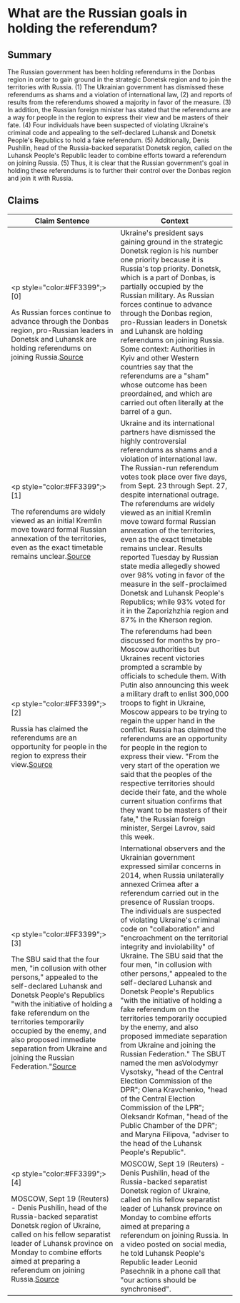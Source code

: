 # What are the Russian goals in holding the referendum?

## Summary
The Russian government has been holding referendums in the Donbas region in order to gain ground in the strategic Donetsk region and to join the territories with Russia. (1) The Ukrainian government has dismissed these referendums as shams and a violation of international law, (2) and reports of results from the referendums showed a majority in favor of the measure. (3) In addition, the Russian foreign minister has stated that the referendums are a way for people in the region to express their view and be masters of their fate. (4) Four individuals have been suspected of violating Ukraine's criminal code and appealing to the self-declared Luhansk and Donetsk People's Republics to hold a fake referendum. (5) Additionally, Denis Pushilin, head of the Russia-backed separatist Donetsk region, called on the Luhansk People's Republic leader to combine efforts toward a referendum on joining Russia. (5) Thus, it is clear that the Russian government's goal in holding these referendums is to further their control over the Donbas region and join it with Russia.

## Claims
| Claim Sentence | Context |
|---|---|
|<p style="color:#FF3399";>[0]</p>As Russian forces continue to advance through the Donbas region, pro-Russian leaders in Donetsk and Luhansk are holding referendums on joining Russia.<a href="https://www.cnn.com/europe/live-news/russia-ukraine-war-news-09-26-22/h_5dc9dc391f9bbe7aa8c4e0da6961b676" target="_blank">Source</a>| Ukraine's president says gaining ground in the strategic Donetsk region is his number one priority because it is Russia's top priority. Donetsk, which is a part of Donbas, is partially occupied by the Russian military. As Russian forces continue to advance through the Donbas region, pro-Russian leaders in Donetsk and Luhansk are holding referendums on joining Russia. Some context: Authorities in Kyiv and other Western countries say that the referendums are a "sham" whose outcome has been preordained, and which are carried out often literally at the barrel of a gun.|
|<p style="color:#FF3399";>[1]</p>The referendums are widely viewed as an initial Kremlin move toward formal Russian annexation of the territories, even as the exact timetable remains unclear.<a href="https://www.npr.org/2022/09/27/1125322026/russia-ukraine-referendums" target="_blank">Source</a>| Ukraine and its international partners have dismissed the highly controversial referendums as shams and a violation of international law. The Russian-run referendum votes took place over five days, from Sept. 23 through Sept. 27, despite international outrage. The referendums are widely viewed as an initial Kremlin move toward formal Russian annexation of the territories, even as the exact timetable remains unclear. Results reported Tuesday by Russian state media allegedly showed over 98% voting in favor of the measure in the self-proclaimed Donetsk and Luhansk People's Republics; while 93% voted for it in the Zaporizhzhia region and 87% in the Kherson region.|
|<p style="color:#FF3399";>[2]</p>Russia has claimed the referendums are an opportunity for people in the region to express their view.<a href="https://www.theguardian.com/world/2022/sep/23/occupied-parts-of-ukraine-prepare-to-vote-on-joining-russia" target="_blank">Source</a>| The referendums had been discussed for months by pro-Moscow authorities but Ukraines recent victories prompted a scramble by officials to schedule them. With Putin also announcing this week a military draft to enlist 300,000 troops to fight in Ukraine, Moscow appears to be trying to regain the upper hand in the conflict. Russia has claimed the referendums are an opportunity for people in the region to express their view. "From the very start of the operation we said that the peoples of the respective territories should decide their fate, and the whole current situation confirms that they want to be masters of their fate," the Russian foreign minister, Sergei Lavrov, said this week.|
|<p style="color:#FF3399";>[3]</p>The SBU said that the four men, "in collusion with other persons," appealed to the self-declared Luhansk and Donetsk People's Republics "with the initiative of holding a fake referendum on the territories temporarily occupied by the enemy, and also proposed immediate separation from Ukraine and joining the Russian Federation."<a href="https://www.cnn.com/europe/live-news/russia-ukraine-war-news-09-26-22/h_f2a7744883db20019a786ec323c375b3" target="_blank">Source</a>| International observers and the Ukrainian government expressed similar concerns in 2014, when Russia unilaterally annexed Crimea after a referendum carried out in the presence of Russian troops. The individuals are suspected of violating Ukraine's criminal code on "collaboration" and "encroachment on the territorial integrity and inviolability" of Ukraine. The SBU said that the four men, "in collusion with other persons," appealed to the self-declared Luhansk and Donetsk People's Republics "with the initiative of holding a fake referendum on the territories temporarily occupied by the enemy, and also proposed immediate separation from Ukraine and joining the Russian Federation." The SBUT named the men asVolodymyr Vysotsky, "head of the Central Election Commission of the DPR"; Olena Kravchenko, "head of the Central Election Commission of the LPR"; Oleksandr Kofman, "head of the Public Chamber of the DPR"; and Maryna Filipova, "adviser to the head of the Luhansk People's Republic".|
|<p style="color:#FF3399";>[4]</p>MOSCOW, Sept 19 (Reuters) - Denis Pushilin, head of the Russia-backed separatist Donetsk region of Ukraine, called on his fellow separatist leader of Luhansk province on Monday to combine efforts aimed at preparing a referendum on joining Russia.<a href="https://www.reuters.com/world/europe/donbas-separatist-leader-urges-referendum-joining-russia-2022-09-19/" target="_blank">Source</a>| MOSCOW, Sept 19 (Reuters) - Denis Pushilin, head of the Russia-backed separatist Donetsk region of Ukraine, called on his fellow separatist leader of Luhansk province on Monday to combine efforts aimed at preparing a referendum on joining Russia. In a video posted on social media, he told Luhansk People's Republic leader Leonid Pasechnik in a phone call that "our actions should be synchronised".|
